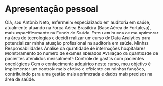 # Apresentação pessoal
Olá, sou Antônio Neto, enfermeiro especializado em auditoria em saúde, atualmente atuando na Força Aérea Brasileira (Base Aérea de Fortaleza), mais especificamente no Fundo de Saúde.
Estou em busca de me aprimorar na área de tecnologias e decidi realizar um curso de Data Analytics para potencializar minha atuação profissional na auditoria em saúde.
Minhas Responsabilidades Análise da quantidade de internações hospitalares
Monitoramento do número de exames liberados
Avaliação da quantidade de pacientes atendidos mensalmente
Controle de gastos com pacientes oncológicos
Com o conhecimento adquirido neste curso, meu objetivo é implementar um controle mais efetivo e eficiente em minhas funções, contribuindo para uma gestão mais aprimorada e dados mais precisos na área de saúde.
